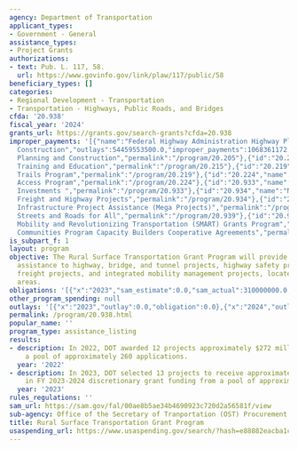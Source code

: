```yaml
---
agency: Department of Transportation
applicant_types:
- Government - General
assistance_types:
- Project Grants
authorizations:
- text: Pub. L. 117, 58.
  url: https://www.govinfo.gov/link/plaw/117/public/58
beneficiary_types: []
categories:
- Regional Development - Transportation
- Transportation - Highways, Public Roads, and Bridges
cfda: '20.938'
fiscal_year: '2024'
grants_url: https://grants.gov/search-grants?cfda=20.938
improper_payments: '[{"name":"Federal Highway Administration Highway Planning and
  Construction","outlays":54459553500.0,"improper_payments":1068361172.0,"insufficient_payment":0.0,"high_priority":true,"related_programs":[{"id":"20.205","name":"Highway
  Planning and Construction","permalink":"/program/20.205"},{"id":"20.215","name":"Highway
  Training and Education","permalink":"/program/20.215"},{"id":"20.219","name":"Recreational
  Trails Program","permalink":"/program/20.219"},{"id":"20.224","name":"Federal Lands
  Access Program","permalink":"/program/20.224"},{"id":"20.933","name":"National Infrastructure
  Investments ","permalink":"/program/20.933"},{"id":"20.934","name":"Nationally Significant
  Freight and Highway Projects","permalink":"/program/20.934"},{"id":"20.937","name":"National
  Infrastructure Project Assistance (Mega Projects)","permalink":"/program/20.937"},{"id":"20.939","name":"Safe
  Streets and Roads for All","permalink":"/program/20.939"},{"id":"20.941","name":"Strengthening
  Mobility and Revolutionizing Transportation (SMART) Grants Program","permalink":"/program/20.941"},{"id":"20.942","name":"Thriving
  Communities Program Capacity Builders Cooperative Agreements","permalink":"/program/20.942"}]}]'
is_subpart_f: 1
layout: program
objective: The Rural Surface Transportation Grant Program will provide Federal financial
  assistance to highway, bridge, and tunnel projects, highway safety projects, highway
  freight projects, and integrated mobility management projects, located in rural
  areas.
obligations: '[{"x":"2023","sam_estimate":0.0,"sam_actual":310000000.0,"usa_spending_actual":0.0},{"x":"2024","sam_estimate":0.0,"sam_actual":338000000.0,"usa_spending_actual":150069304.8},{"x":"2025","sam_estimate":0.0,"sam_actual":369000000.0,"usa_spending_actual":140160197.0}]'
other_program_spending: null
outlays: '[{"x":"2023","outlay":0.0,"obligation":0.0},{"x":"2024","outlay":97918698.97,"obligation":150069304.8},{"x":"2025","outlay":2807322.48,"obligation":140160197.0}]'
permalink: /program/20.938.html
popular_name: ''
program_type: assistance_listing
results:
- description: In 2022, DOT awarded 12 projects approximately $272 million out of
    a pool of approximately 260 applications.
  year: '2022'
- description: In 2023, DOT selected 13 projects to receive approximately $645 million
    in FY 2023-2024 discretionary grant funding from a pool of approximately 174 applications.”
  year: '2023'
rules_regulations: ''
sam_url: https://sam.gov/fal/00ae8b5ae34b4690923c720d2a56581f/view
sub-agency: Office of the Secretary of Tranportation (OST) Procurement Operations
title: Rural Surface Transportation Grant Program
usaspending_url: https://www.usaspending.gov/search/?hash=e88882eacba1c5cb2b9ace9c072c57a2
---
```

